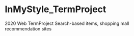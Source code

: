 # InMyStyle_TermProject
2020 Web TermProject
Search-based items, shopping mall recommendation sites 
